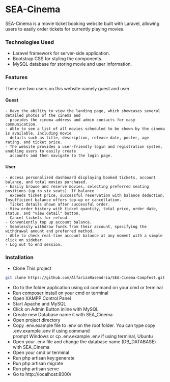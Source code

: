 # SEA-Cinema

SEA-Cinema is a movie ticket booking website built with Laravel, allowing users to easily order tickets for currently playing movies.

### Technologies Used

-   Laravel framework for server-side application.
-   Bootstrap CSS for styling the components.
-   MySQL database for storing movie and user information.

### Features

There are two users on this website namely guest and user

#### Guest
    - Have the ability to view the landing page, which showcases several detailed photos of the cinema and
      provides the cinema address and admin contacts for easy communication.
    - Able to see a list of all movies scheduled to be shown by the cinema is available, including movie    
      details such as title, description, release date, poster, age rating, and ticket price.
    - The website provides a user-friendly login and registration system, enabling users to easily create  
      accounts and then navigate to the login page.

#### User
    - Access personalized dashboard displaying booked tickets, account balance, and total movies purchased.
    - Easily browse and reserve movies, selecting preferred seating positions (up to six seats). If balance   
      exceeds ticket price, successful reservation with balance deduction. Insufficient balance offers top-up or cancellation. 
      Ticket details shown after successful order.
    - View order history with ticket quantity, total price, order date, status, and "view detail" button.  
      Cancel tickets for refund.
    - Conveniently top up account balance.
    - Seamlessly withdraw funds from their account, specifying the withdrawal amount and preferred method.
    - Able to check real-time account balance at any moment with a simple click on sidebar.
    - Log out to end session.

### Installation

-   Clone This project

```bash
git clone https://github.com/AlfarizaRasendria/SEA-Cinema-Compfest.git
```

-   Go to the folder application using cd command on your cmd or terminal
-   Run composer install on your cmd or terminal
-   Open XAMPP Control Panel
-   Start Apache and MySQL
-   Click on Admin Button inline with MySQL
-   Create new Database name it with SEA_Cinema
-   Open project directory
-   Copy .env.example file to .env on the root folder. You can type copy .env.example .env if using command  
    prompt Windows or cp .env.example .env if using terminal, Ubuntu
-   Open your .env file and change the database name (DB_DATABASE) with SEA_Cinema
-   Open your cmd or terminal
-   Run php artisan key:generate
-   Run php artisan migrate
-   Run php artisan serve
-   Go to http://localhost:8000/
